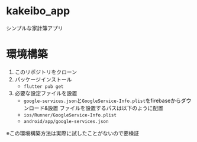 # kakeibo_app
シンプルな家計簿アプリ

# 環境構築
1. このリポジトリをクローン
1. パッケージインストール
   - `flutter pub get`
1. 必要な設定ファイルを設置
    - `google-services.json`と`GoogleService-Info.plist`をfirebaseからダウンロード&設置
ファイルを設置するパスは以下のように配置
   - `ios/Runner/GoogleService-Info.plist`
   - `android/app/google-services.json`

※この環境構築方法は実際に試したことがないので要検証